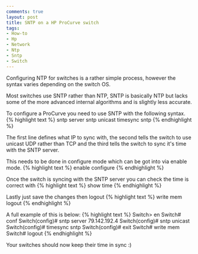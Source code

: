```yaml
---
comments: true
layout: post
title: SNTP on a HP ProCurve switch
tags:
- How-to
- Hp
- Network
- Ntp
- Sntp
- Switch
---
```


Configuring NTP for switches is a rather simple process, however the syntax varies depending on the switch OS.

Most switches use SNTP rather than NTP, SNTP is basically NTP but lacks some of the more advanced internal algorithms and is slightly less accurate.

To configure a ProCurve you need to use SNTP with the following syntax.
{% highlight text %}
sntp server <ip>
sntp unicast
timesync sntp
{% endhighlight %}

The first line defines what IP to sync with, the second tells the switch to use unicast UDP rather than TCP and the third tells the switch to sync it's time with the SNTP server.

This needs to be done in configure mode which can be got into via enable mode.
{% highlight text %}
enable
configure
{% endhighlight %}

Once the switch is syncing with the SNTP server you can check the time is correct with
{% highlight text %}
show time
{% endhighlight %}

Lastly just save the changes then logout
{% highlight text %}
write mem
logout
{% endhighlight %}

A full example of this is below:
{% highlight text %}
Switch> en
Switch# conf
Switch(config)# sntp server 79.142.192.4
Switch(config)# sntp unicast
Switch(config)# timesync sntp
Switch(config)# exit
Switch# write mem
Switch# logout
{% endhighlight %}

Your switches should now keep their time in sync :)

